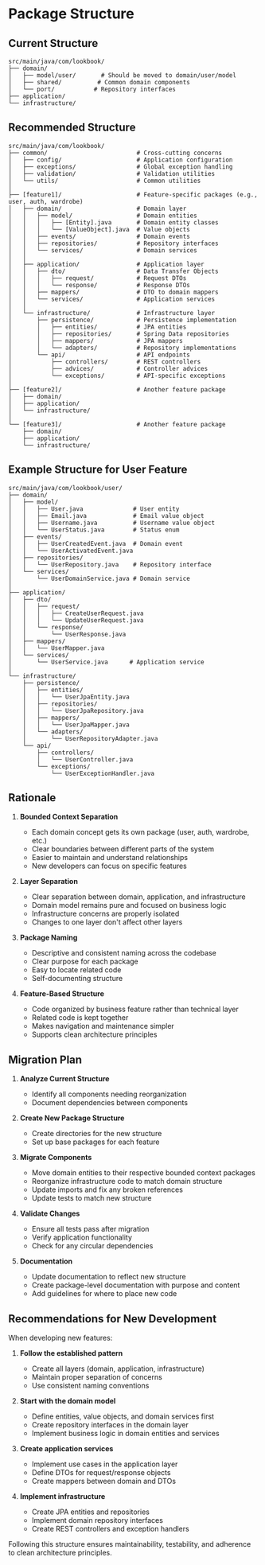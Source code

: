 # Package Structure

## Current Structure
```
src/main/java/com/lookbook/
├── domain/
│   ├── model/user/       # Should be moved to domain/user/model
│   ├── shared/          # Common domain components
│   └── port/           # Repository interfaces
├── application/
└── infrastructure/
```

## Recommended Structure
```
src/main/java/com/lookbook/
├── common/                         # Cross-cutting concerns
│   ├── config/                     # Application configuration
│   ├── exceptions/                 # Global exception handling
│   ├── validation/                 # Validation utilities
│   └── utils/                      # Common utilities
│
├── [feature1]/                     # Feature-specific packages (e.g., user, auth, wardrobe)
│   ├── domain/                     # Domain layer
│   │   ├── model/                  # Domain entities
│   │   │   ├── [Entity].java       # Domain entity classes
│   │   │   └── [ValueObject].java  # Value objects
│   │   ├── events/                 # Domain events
│   │   ├── repositories/           # Repository interfaces
│   │   └── services/               # Domain services
│   │
│   ├── application/                # Application layer
│   │   ├── dto/                    # Data Transfer Objects
│   │   │   ├── request/            # Request DTOs
│   │   │   └── response/           # Response DTOs
│   │   ├── mappers/                # DTO to domain mappers
│   │   └── services/               # Application services
│   │
│   └── infrastructure/             # Infrastructure layer
│       ├── persistence/            # Persistence implementation
│       │   ├── entities/           # JPA entities
│       │   ├── repositories/       # Spring Data repositories
│       │   ├── mappers/            # JPA mappers
│       │   └── adapters/           # Repository implementations
│       └── api/                    # API endpoints
│           ├── controllers/        # REST controllers
│           ├── advices/            # Controller advices
│           └── exceptions/         # API-specific exceptions
│
├── [feature2]/                     # Another feature package
│   ├── domain/
│   ├── application/
│   └── infrastructure/
│
└── [feature3]/                     # Another feature package
    ├── domain/
    ├── application/
    └── infrastructure/
```

## Example Structure for User Feature

```
src/main/java/com/lookbook/user/
├── domain/
│   ├── model/
│   │   ├── User.java              # User entity
│   │   ├── Email.java             # Email value object
│   │   ├── Username.java          # Username value object
│   │   └── UserStatus.java        # Status enum
│   ├── events/
│   │   ├── UserCreatedEvent.java  # Domain event
│   │   └── UserActivatedEvent.java
│   ├── repositories/
│   │   └── UserRepository.java    # Repository interface
│   └── services/
│       └── UserDomainService.java # Domain service
│
├── application/
│   ├── dto/
│   │   ├── request/
│   │   │   ├── CreateUserRequest.java
│   │   │   └── UpdateUserRequest.java
│   │   └── response/
│   │       └── UserResponse.java
│   ├── mappers/
│   │   └── UserMapper.java
│   └── services/
│       └── UserService.java      # Application service
│
└── infrastructure/
    ├── persistence/
    │   ├── entities/
    │   │   └── UserJpaEntity.java
    │   ├── repositories/
    │   │   └── UserJpaRepository.java
    │   ├── mappers/
    │   │   └── UserJpaMapper.java
    │   └── adapters/
    │       └── UserRepositoryAdapter.java
    └── api/
        ├── controllers/
        │   └── UserController.java
        └── exceptions/
            └── UserExceptionHandler.java
```

## Rationale

1. **Bounded Context Separation**
   - Each domain concept gets its own package (user, auth, wardrobe, etc.)
   - Clear boundaries between different parts of the system
   - Easier to maintain and understand relationships
   - New developers can focus on specific features

2. **Layer Separation**
   - Clear separation between domain, application, and infrastructure
   - Domain model remains pure and focused on business logic
   - Infrastructure concerns are properly isolated
   - Changes to one layer don't affect other layers

3. **Package Naming**
   - Descriptive and consistent naming across the codebase
   - Clear purpose for each package
   - Easy to locate related code
   - Self-documenting structure

4. **Feature-Based Structure**
   - Code organized by business feature rather than technical layer
   - Related code is kept together
   - Makes navigation and maintenance simpler
   - Supports clean architecture principles

## Migration Plan

1. **Analyze Current Structure**
   - Identify all components needing reorganization
   - Document dependencies between components

2. **Create New Package Structure**
   - Create directories for the new structure
   - Set up base packages for each feature

3. **Migrate Components**
   - Move domain entities to their respective bounded context packages
   - Reorganize infrastructure code to match domain structure
   - Update imports and fix any broken references
   - Update tests to match new structure

4. **Validate Changes**
   - Ensure all tests pass after migration
   - Verify application functionality
   - Check for any circular dependencies

5. **Documentation**
   - Update documentation to reflect new structure
   - Create package-level documentation with purpose and content
   - Add guidelines for where to place new code

## Recommendations for New Development

When developing new features:

1. **Follow the established pattern**
   - Create all layers (domain, application, infrastructure)
   - Maintain proper separation of concerns
   - Use consistent naming conventions

2. **Start with the domain model**
   - Define entities, value objects, and domain services first
   - Create repository interfaces in the domain layer
   - Implement business logic in domain entities and services

3. **Create application services**
   - Implement use cases in the application layer
   - Define DTOs for request/response objects
   - Create mappers between domain and DTOs

4. **Implement infrastructure**
   - Create JPA entities and repositories
   - Implement domain repository interfaces
   - Create REST controllers and exception handlers

Following this structure ensures maintainability, testability, and adherence to clean architecture principles. 